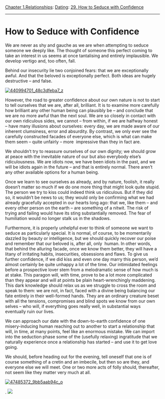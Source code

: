 [Chapter 1.Relationships](https://www.theschooloflife.com/thebookoflife/category/relationships/): [Dating](https://www.theschooloflife.com/thebookoflife/category/relationships/dating/): [29. How to Seduce with Confidence](https://www.theschooloflife.com/thebookoflife/how-to-seduce-with-confidence/)

* * *

# How to Seduce with Confidence

We are never as shy and gauche as we are when attempting to seduce someone we deeply like. The thought of someone this perfect coming to take an interest in us seems at once tantalising and entirely implausible. We develop vertigo and, too often, fall.

Behind our insecurity lie two conjoined fears: that we are exceptionally awful. And that the beloved is exceptionally perfect. Both ideas are hugely destructive – and false.

[![440994701_48c3dfeba7_z](https://www.theschooloflife.com/thebookoflife/wp-content/uploads/2016/11/440994701_48c3dfeba7_z.jpg)](http://www.thebookoflife.org/wp-content/uploads/2016/11/440994701_48c3dfeba7_z.jpg)

However, the road to greater confidence about our own nature is not to start to tell ourselves that we are, after all, brilliant. It is to examine more carefully how brilliant any other human being can plausibly be – and conclude that we are no more awful than the next soul. We are so closely in contact with our own ridiculous sides, we cannot – from within, if we are halfway honest – have many illusions about ourselves: every day, we are made aware of our inherent clumsiness, error and absurdity. By contrast, we only ever see the carefully constructed facades of everyone else, which is what can make them seem – quite unfairly – more &nbsp;impressive than they in fact are.

We shouldn’t try to reassure ourselves of our own dignity; we should grow at peace with the inevitable nature of our but also everybody else’s ridiculousness. We are idiots now, we have been idiots in the past, and we will be idiots again in the future – and that is entirely normal. There aren’t any other available options for a human being.

Once we learn to see ourselves as already, and by nature, foolish, it really doesn’t matter so much if we do one more thing that might look quite stupid. The person we try to kiss could indeed think us ridiculous. But if they did so, it wouldn’t be news to us; they would only be confirming what we had already gracefully accepted in our hearts long ago: that we, like them – and every other person on the earth – are something of a nitwit. The risk of trying and failing would have its sting substantially removed. The fear of humiliation would no longer stalk us in the shadows.

Furthermore, it is properly unhelpful ever to think of someone we want to seduce as particularly special. It is normal, of course, to be momentarily dazzled by beauty or intelligence, but we should quickly recover our poise and remember that our beloved is, after all, only &nbsp;human. In other words, that behind the alluring facade, once we know them better, they will have a litany of irritating habits, insecurities, obsessions and flaws. To give us further confidence, if we did kiss and even one day marry this person, we’d almost certainly be quite unhappy a lot of the time. Our intimidated feelings before a prospective lover stem from a melodramatic sense of how much is at stake. This paragon will, with time, prove to be a lot more complicated than they appear and will at points be plain heart-wrenchingly maddening. This dark knowledge should relax us as we struggle to cross the room and speak to them: we are not, in fact, faced with a divine being balancing our fate entirely in their well-formed hands. They are an ordinary creature beset with all the tensions, compromises and blind spots we know from our own selves – who will, if everything goes really well, in substantial ways eventually ruin our lives.

We can approach our date with the down-to-earth confidence of one misery-inducing human reaching out to another to start a relationship that will, in time, at many points, feel like an enormous mistake. We can import into the seduction phase some of the (usefully relaxing) ingratitude that we naturally experience once a relationship has started – and use it to get love going.

We should, before heading out for the evening, tell oneself that one is of course something of a cretin and an imbecile, but then so are they, and everyone else we will meet. One or two more acts of folly should, thereafter, not seem like they matter very much at all.

[![47485372_9bb5aab94c_o](https://www.theschooloflife.com/thebookoflife/wp-content/uploads/2016/11/47485372_9bb5aab94c_o.jpg)](http://www.thebookoflife.org/wp-content/uploads/2016/11/47485372_9bb5aab94c_o.jpg)

.
[![](https://img.youtube.com/vi/iH3xXrk9JrQ/0.jpg)](https://www.youtube.com/embed/iH3xXrk9JrQ?ecver=2 '')
